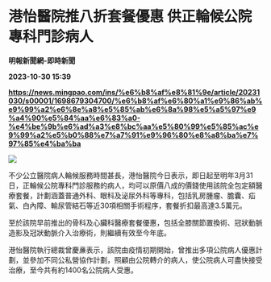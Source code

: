# 港怡醫院推八折套餐優惠 供正輪候公院專科門診病人
**明報新聞網-即時新聞**

**2023-10-30 15:39**

**https://news.mingpao.com/ins/%e6%b8%af%e8%81%9e/article/20231030/s00001/1698679304700/%e6%b8%af%e6%80%a1%e9%86%ab%e9%99%a2%e6%8e%a8%e5%85%ab%e6%8a%98%e5%a5%97%e9%a4%90%e5%84%aa%e6%83%a0-%e4%be%9b%e6%ad%a3%e8%bc%aa%e5%80%99%e5%85%ac%e9%99%a2%e5%b0%88%e7%a7%91%e9%96%80%e8%a8%ba%e7%97%85%e4%ba%ba**

![](https://fs.mingpao.com/ins/20231030/s00001/0b86e42ed13e75f82ae6bf03ebe95a0a.jpg)

不少公立醫院病人輪候服務時間甚長，港怡醫院今日表示，即日起至明年3月31日，正輪候公院專科門診服務的病人，均可以原價八成的價錢使用該院全包定額醫療套餐，計劃涵蓋普通外科、眼科及泌尿外科等專科，包括乳房腫瘤、膽囊、疝氣、白內障、輸尿管結石等近30項相關手術程序，套餐折扣最高達3.5萬元。

至於該院早前推出的骨科及心臟科醫療套餐優惠，包括全膝關節置換術、冠狀動脈造影及冠狀動脈介入治療術，則繼續有效至今年底。

港怡醫院執行總裁曾慶亷表示，該院由疫情初期開始，曾推出多項公院病人優惠計劃，並參加不同公私營協作計劃，照顧由公院轉介的病人，使公院病人可盡快接受治療，至今共有約1400名公院病人受惠。